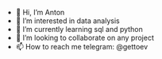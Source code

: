 - 👋 Hi, I’m Anton
- 👀 I’m interested in data analysis
- 🌱 I’m currently learning sql and python
- 💞️ I’m looking to collaborate on any project
- 📫 How to reach me telegram: @gettoev

<!---
GetAnton/GetAnton is a ✨ special ✨ repository because its `README.md` (this file) appears on your GitHub profile.
You can click the Preview link to take a look at your changes.
--->
